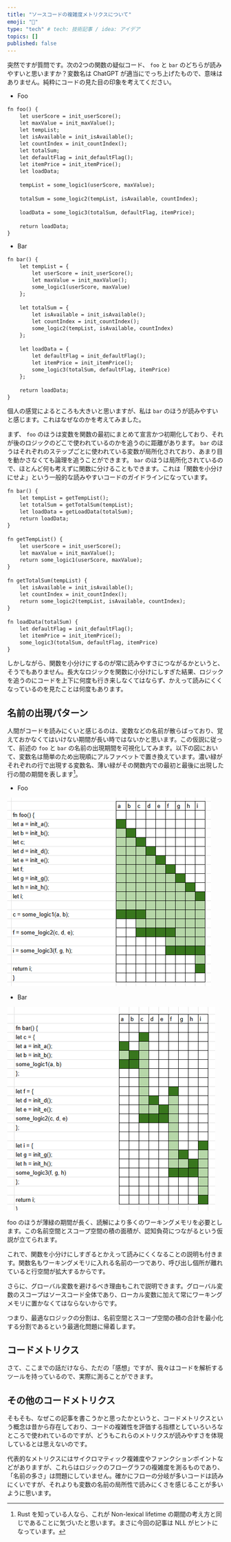 ```yaml
---
title: "ソースコードの複雑度メトリクスについて"
emoji: "🤖"
type: "tech" # tech: 技術記事 / idea: アイデア
topics: []
published: false
---
```


突然ですが質問です。次の2つの関数の疑似コード、 `foo` と `bar` のどちらが読みやすいと思いますか？変数名は ChatGPT が適当にでっち上げたもので、意味はありません。純粋にコードの見た目の印象を考えてください。

* Foo

```
fn foo() {
    let userScore = init_userScore();
    let maxValue = init_maxValue();
    let tempList;
    let isAvailable = init_isAvailable();
    let countIndex = init_countIndex();
    let totalSum;
    let defaultFlag = init_defaultFlag();
    let itemPrice = init_itemPrice();
    let loadData;

    tempList = some_logic1(userScore, maxValue);

    totalSum = some_logic2(tempList, isAvailable, countIndex);

    loadData = some_logic3(totalSum, defaultFlag, itemPrice);

    return loadData;
}
```

* Bar

```
fn bar() {
    let tempList = {
        let userScore = init_userScore();
        let maxValue = init_maxValue();
        some_logic1(userScore, maxValue)
    };

    let totalSum = {
        let isAvailable = init_isAvailable();
        let countIndex = init_countIndex();
        some_logic2(tempList, isAvailable, countIndex)
    };

    let loadData = {
        let defaultFlag = init_defaultFlag();
        let itemPrice = init_itemPrice();
        some_logic3(totalSum, defaultFlag, itemPrice)
    };

    return loadData;    
}
```

個人の感覚によるところも大きいと思いますが、私は `bar` のほうが読みやすいと感じます。これはなぜなのかを考えてみました。

まず、 `foo` のほうは変数を関数の最初にまとめて宣言かつ初期化しており、それが後のロジックのどこで使われているのかを追うのに距離があります。 `bar` のほうはそれぞれのステップごとに使われている変数が局所化されており、あまり目を動かさなくても論理を追うことができます。 `bar` のほうは局所化されているので、ほとんど何も考えずに関数に分けることもできます。これは「関数を小分けにせよ」という一般的な読みやすいコードのガイドラインになっています。

```
fn bar() {
    let tempList = getTempList();
    let totalSum = getTotalSum(tempList);
    let loadData = getLoadData(totalSum);
    return loadData;
}

fn getTempList() {
    let userScore = init_userScore();
    let maxValue = init_maxValue();
    return some_logic1(userScore, maxValue);
}

fn getTotalSum(tempList) {
    let isAvailable = init_isAvailable();
    let countIndex = init_countIndex();
    return some_logic2(tempList, isAvailable, countIndex);
}

fn loadData(totalSum) {
    let defaultFlag = init_defaultFlag();
    let itemPrice = init_itemPrice();
    some_logic3(totalSum, defaultFlag, itemPrice)
}
```

しかしながら、関数を小分けにするのが常に読みやすさにつながるかというと、そうでもありません。長大なロジックを関数に小分けにしすぎた結果、ロジックを追うのにコードを上下に何度も行き来しなくてはならず、かえって読みにくくなっているのを見たことは何度もあります。

## 名前の出現パターン

人間がコードを読みにくいと感じるのは、変数などの名前が散らばっており、覚えておかなくてはいけない期間が長い時ではないかと思います。この仮説に従って、前述の `foo` と `bar` の名前の出現期間を可視化してみます。以下の図において、変数名は簡単のため出現順にアルファベットで置き換えています。濃い緑がそれぞれの行で出現する変数名、薄い緑がその関数内での最初と最後に出現した行の間の期間を表します[^1]。

[^1]: Rust を知っている人なら、これが Non-lexical lifetime の期間の考え方と同じであることに気づいたと思います。まさに今回の記事は NLL がヒントになっています。

* Foo

![](/images/complexity-foo.png)

* Bar

![](/images/complexity-bar.png)

foo のほうが薄緑の期間が長く、読解により多くのワーキングメモリを必要とします。この名前空間とスコープ空間の積の面積が、認知負荷につながるという仮説が立てられます。

これで、関数を小分けにしすぎるとかえって読みにくくなることの説明も付きます。関数名もワーキングメモリに入れる名前の一つであり、呼び出し個所が離れていると行空間が拡大するからです。

さらに、グローバル変数を避けるべき理由もこれで説明できます。グローバル変数のスコープはソースコード全体であり、ローカル変数に加えて常にワーキングメモリに置かなくてはならないからです。

つまり、最適なロジックの分割は、名前空間とスコープ空間の積の合計を最小化する分割であるという最適化問題に帰着します。

## コードメトリクス

さて、ここまでの話だけなら、ただの「感想」ですが、我々はコードを解析するツールを持っているので、実際に測ることができます。

## その他のコードメトリクス

そもそも、なぜこの記事を書こうかと思ったかというと、コードメトリクスという概念は昔から存在しており、コードの複雑性を評価する指標としていろいろなところで使われているのですが、どうもこれらのメトリクスが読みやすさを体現しているとは思えないのです。

代表的なメトリクスにはサイクロマティック複雑度やファンクションポイントなどがありますが、これらはロジックのフローグラフの複雑度を測るものであり、「名前の多さ」は問題にしていません。確かにフローの分岐が多いコードは読みにくいですが、それよりも変数の名前の局所性で読みにくさを感じることが多いように思います。
